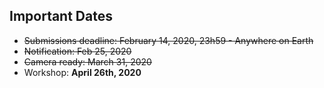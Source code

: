 

## Important Dates

- <strike>Submissions deadline:         February 14, 2020, 23h59 - Anywhere on Earth</strike>
- <strike>Notification:                 Feb 25, 2020</strike>
- <strike>Camera ready:                 March 31, 2020</strike>
- Workshop:                     **April 26th, 2020**
